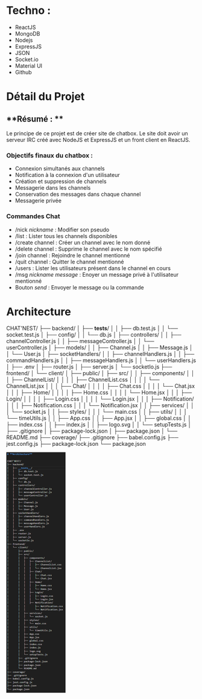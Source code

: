 # **Techno :**
- ReactJS
- MongoDB
- Nodejs
- ExpressJS
- JSON
- Socket.io
- Material UI
- Github

# **Détail du Projet**
## **Résumé : **
Le principe de ce projet est de créer site de chatbox. Le site doit avoir un serveur IRC créé avec NodeJS et ExpressJS et un front client en ReactJS.

### **Objectifs finaux du chatbox :**
- Connexion simultanés aux channels
- Notification à la connexion d'un utilisateur
- Création et suppression de channels
- Messagerie dans les channels
- Conservation des messages dans chaque channel
- Messagerie privée

### **Commandes Chat**
- /nick _nickname_ : Modifier son pseudo
- /list : Lister tous les channels disponibles
- /create channel : Créer un channel avec le nom donné
- /delete channel : Supprime le channel avec le nom spécifié
- /join channel : Rejoindre le channel mentionné
- /quit channel : Quitter le channel mentionné
- /users : Lister les utilisateurs présent dans le channel en cours
- /msg _nickname message_ : Enoyer un message privé à l'utilisateur mentionné 
- Bouton _send_ : Envoyer le message ou la commande

# **Architecture**

CHAT'NEST/
├── backend/
│   ├── __tests__/
│   │   ├── db.test.js
│   │   └── socket.test.js
│   ├── config/
│   │   └── db.js
│   ├── controllers/
│   │   ├── channelController.js
│   │   ├── messageController.js
│   │   └── userController.js
│   ├── models/
│   │   ├── Channel.js
│   │   ├── Message.js
│   │   └── User.js
│   ├── socketHandlers/
│   │   ├── channelHandlers.js
│   │   ├── commandHandlers.js
│   │   ├── messageHandlers.js
│   │   └── userHandlers.js
│   ├── .env
│   ├── router.js
│   ├── server.js
│   └── socketIo.js
├── frontend/
│   └── client/
│       ├── public/
│       ├── src/
│       │   ├── components/
│       │   │   ├── ChannelList/
│       │   │   │   ├── ChannelList.css
│       │   │   │   └── ChannelList.jsx
│       │   │   ├── Chat/
│       │   │   │   ├── Chat.css
│       │   │   │   └── Chat.jsx
│       │   │   ├── Home/
│       │   │   │   ├── Home.css
│       │   │   │   └── Home.jsx
│       │   │   ├── Login/
│       │   │   │   ├── Login.css
│       │   │   │   └── Login.jsx
│       │   │   ├── Notification/
│       │   │       ├── Notification.css
│       │   │       └── Notification.jsx
│       │   ├── services/
│       │   │   └── socket.js
│       │   ├── styles/
│       │   │   └── main.css
│       │   ├── utils/
│       │   │   └── timeUtils.js
│       │   ├── App.css
│       │   ├── App.jsx
│       │   ├── global.css
│       │   ├── index.css
│       │   ├── index.js
│       │   ├── logo.svg
│       │   └── setupTests.js
│       ├── .gitignore
│       ├── package-lock.json
│       ├── package.json
│       └── README.md
├── coverage/
├── .gitignore
├── babel.config.js
├── jest.config.js
├── package-lock.json
└── package.json


![image](Architecture.png)